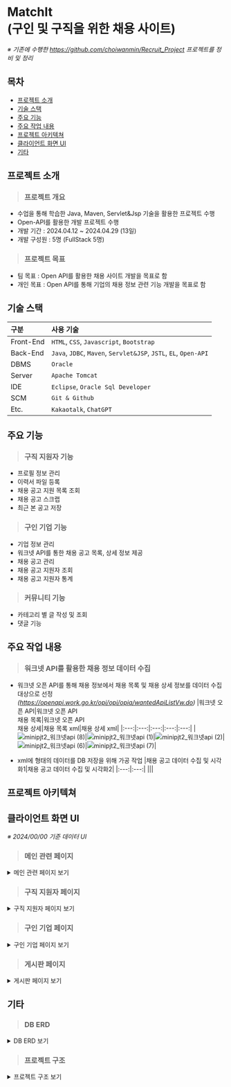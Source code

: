 # MatchIt<br/>(구인 및 구직을 위한 채용 사이트)
*※ 기존에 수행한 https://github.com/choiwanmin/Recruit_Project 프로젝트를 정비 및 정리*

## 목차
* [프로젝트 소개](#프로젝트-소개)
* [기술 스택](#기술-스택)
* [주요 기능](#주요-기능)
* [주요 작업 내용](#주요-작업-내용)
* [프로젝트 아키텍쳐](#프로젝트-아키텍쳐)
* [클라이언트 화면 UI](#클라이언트-화면-UI)
* [기타](#기타)

## 프로젝트 소개
> ### 프로젝트 개요
* 수업을 통해 학습한 Java, Maven, Servlet&Jsp 기술을 활용한 프로젝트 수행
* Open-API를 활용한 개발 프로젝트 수행
* 개발 기간 : 2024.04.12 ~ 2024.04.29 (13일)
* 개발 구성원 : 5명 (FullStack 5명)
> ### 프로젝트 목표
* 팀 목표 : Open API를 활용한 채용 사이트 개발을 목표로 함
* 개인 목표 : Open API를 통해 기업의 채용 정보 관련 기능 개발을 목표로 함

## 기술 스택
|구분|사용 기술|
|:---|:---|
|Front-End|`HTML`, `CSS`, `Javascript`, `Bootstrap`|
|Back-End|`Java`, `JDBC`, `Maven`, `Servlet&JSP`, `JSTL`, `EL`, `Open-API`|
|DBMS|`Oracle`|
|Server|`Apache Tomcat`|
|IDE|`Eclipse`, `Oracle Sql Developer`|
|SCM|`Git & Github`|
|Etc.|`Kakaotalk`, `ChatGPT`|

## 주요 기능
> ### 구직 지원자 기능
  * 프로필 정보 관리
  * 이력서 파일 등록
  * 채용 공고 지원 목록 조회
  * 채용 공고 스크랩
  * 최근 본 공고 저장
> ### 구인 기업 기능
  * 기업 정보 관리
  * 워크넷 API를 통한 채용 공고 목록, 상세 정보 제공
  * 채용 공고 관리
  * 채용 공고 지원자 조회
  * 채용 공고 지원자 통계
> ### 커뮤니티 기능
  * 카테고리 별 글 작성 및 조회
  * 댓글 기능

## 주요 작업 내용
> ### 워크넷 API를 활용한 채용 정보 데이터 수집
 * 워크넷 오픈 API를 통해 채용 정보에서 채용 목록 및 채용 상세 정보를 데이터 수집 대상으로 선정<br/>*(https://openapi.work.go.kr/opi/opi/opia/wantedApiListVw.do)*
   |워크넷 오픈 API|워크넷 오픈 API<br/>채용 목록|워크넷 오픈 API<br/>채용 상세|채용 목록 xml|채용 상세 xml|
   |:---:|:---:|:---:|:---:|:---:|
   |![minipjt2_워크넷api (8)](https://github.com/user-attachments/assets/cda393df-d043-4059-91c4-0ea9f4c4c8e6)|![minipjt2_워크넷api (1)](https://github.com/user-attachments/assets/8d741d4d-4ad9-4bdc-bf78-4e7c871372ca)|![minipjt2_워크넷api (2)](https://github.com/user-attachments/assets/3c74bdae-60f4-4999-ae11-8bdff72ccb32)|![minipjt2_워크넷api (6)](https://github.com/user-attachments/assets/cf264e89-262d-4a0a-8710-f290979f4bf5)|![minipjt2_워크넷api (7)](https://github.com/user-attachments/assets/5df6b315-6015-46f6-8fce-c7a702a58024)|
   
 * xml에 형태의 데이터를 DB 저장을 위해 가공 작업
   |채용 공고 데이터 수집 및 시각화1|채용 공고 데이터 수집 및 시각화2|
   |:---:|:---:|
   |||
   
## 프로젝트 아키텍쳐

## 클라이언트 화면 UI
*※ 2024/00/00 기준 데이터 UI*

> ### 메인 관련 페이지

<details>
<summary>메인 관련 페이지 보기</summary>
<div markdown="1">
 
 |메인 페이지|
 |:---:|
 |![minipjt2_ui_메인페이지](https://github.com/user-attachments/assets/6dfe7c21-2f8f-4bda-84e3-0d09105c01dc)|

 |공고 목록|워크넷 API 데이터 채용 공고|
 |:---:|:---:|
 |![minipjt2_ui_공고목록페이지](https://github.com/user-attachments/assets/3800dc15-992a-4f26-b36c-87cc6c56c82b)|![minipjt2_ui_워크넥api공고페이지](https://github.com/user-attachments/assets/17ce21cb-0f25-4dde-869a-7f63778e6482)|

 |회원가입 페이지|로그인 페이지|
 |:---:|:---:|
 |![minipjt2_회원가입페이지](https://github.com/user-attachments/assets/03b496ed-7e4f-4765-b8d0-f3e4dd53d1c4)|![minipjt2_로그인페이지](https://github.com/user-attachments/assets/b78a1cb8-de9c-4e51-ba20-18f9347d2227)|

</div>
</details>

> ### 구직 지원자 페이지

<details>
<summary>구직 지원자 페이지 보기</summary>
<div markdown="1">

 |지원자 정보 조회|지원자 정보 수정|
 |:---:|:---:|
 |![minipjt2_지원자정보조회](https://github.com/user-attachments/assets/3fd2a404-bc05-4abb-b73b-c05a9a9b353b)|![minipjt2_지원자정보수정](https://github.com/user-attachments/assets/51324a8b-a664-44d9-a5f4-a66c1eff340b)|

 |지원자 서류 등록|지원 목록|
 |:---:|:---:|
 |![minipjt2_구직자이력서등록](https://github.com/user-attachments/assets/4dc9be83-ec0d-4032-8862-3da1837657b4)|![minipjt2_구직지원자지원목록](https://github.com/user-attachments/assets/928e1e01-8b54-4844-886f-91aad7682080)|

 |최근 본 공고|공고 스크랩|
 |:---:|:---:|
 |![minipjt2_구직지원자최근본공고](https://github.com/user-attachments/assets/7d34ac1a-07c3-4cc3-9030-7c60a80ac65b)|![minipjt2_구직지원자공고스크랩](https://github.com/user-attachments/assets/9bbb611f-1305-4129-8e0d-1ae728a56baa)|
   
</div>
</details>

> ### 구인 기업 페이지

<details>
<summary>구인 기업 페이지 보기</summary>
<div markdown="1">
 
 |기업 정보 등록|기업 정보 수정|
 |:---:|:---:|
 |![minipjt2_구인기업정보등록](https://github.com/user-attachments/assets/e6c335bf-3d76-433a-8b4c-494171baf576)|![minipjt2_구인기업정보수정](https://github.com/user-attachments/assets/f33c1e7c-3413-4212-82cb-be5c6090bd66)|
 
 |기업 공고 등록|기업이 등록한 공고|
 |:---:|:---:|
 |![minipjt2_구인기업공고등록](https://github.com/user-attachments/assets/d83914f3-6de6-4131-9b26-402c9dedb400)|![minipjt2_구인기업등록한공고](https://github.com/user-attachments/assets/0e0291cf-5c14-46dc-9aff-c8e38d32ae4f)|

 |등록한 공고 목록|등록한 공고 지원 통계|
 |:---:|:---:|
 |![minipjt2_구인기업등록한공고목록](https://github.com/user-attachments/assets/c58ce2b7-dd9e-4837-acd5-e06a8f4141fa)|![minipjt2_구인기업등록한공고지원통계](https://github.com/user-attachments/assets/2dc3d10d-aca7-41b2-948d-638af97640a7)|
 
 
</div>
</details>

> ### 게시판 페이지

<details>
<summary>게시판 페이지 보기</summary>
<div markdown="1">

 |게시판|게시글 페이지 댓글|
 |:---:|:---:|
 |![minipjt2_게시판페이지](https://github.com/user-attachments/assets/e583211c-4f10-4c91-9b9a-112dbb7d1fff)|![minipjt2_댓글페이지](https://github.com/user-attachments/assets/de766f15-111b-47fd-82a6-d8190e09ce5b)|
 
</div>
</details>

## 기타
> ### DB ERD

<details>
<summary>DB ERD 보기</summary>
<div markdown="1">
  
  |![minipjt2_erd](https://github.com/user-attachments/assets/1280d43c-ff5f-4ab0-8a9c-f001d0b88cb3)|
  |:---:|
  
</div>
</details>

> ### 프로젝트 구조

<details>
<summary>프로젝트 구조 보기</summary>
<div markdown="1">
  
```
📦kosta_mini_pjt2_review
┣ 📂.git
┗ 📂middle-project
┃ ┣ 📂.settings
┃ ┣ 📂src
┃ ┃ ┣ 📂main
┃ ┃ ┃ ┣ 📂java
┃ ┃ ┃ ┃ ┣ 📂appform
┃ ┃ ┃ ┃ ┃ ┣ 📜AppForm.java
┃ ┃ ┃ ┃ ┃ ┣ 📜AppFormDao.java
┃ ┃ ┃ ┃ ┃ ┗ 📜AppFormService.java
┃ ┃ ┃ ┃ ┣ 📂comment
┃ ┃ ┃ ┃ ┃ ┣ 📜Comment.java
┃ ┃ ┃ ┃ ┃ ┣ 📜CommentDao.java
┃ ┃ ┃ ┃ ┃ ┗ 📜CommentService.java
┃ ┃ ┃ ┃ ┣ 📂conn
┃ ┃ ┃ ┃ ┃ ┗ 📜DBConnect.java
┃ ┃ ┃ ┃ ┣ 📂corp
┃ ┃ ┃ ┃ ┃ ┣ 📜Corp.java
┃ ┃ ┃ ┃ ┃ ┣ 📜CorpDao.java
┃ ┃ ┃ ┃ ┃ ┗ 📜CorpService.java
┃ ┃ ┃ ┃ ┣ 📂dataroom
┃ ┃ ┃ ┃ ┃ ┣ 📜Data.java
┃ ┃ ┃ ┃ ┃ ┣ 📜DataDao.java
┃ ┃ ┃ ┃ ┃ ┣ 📜DataroomGetJson.java
┃ ┃ ┃ ┃ ┃ ┗ 📜DataService.java
┃ ┃ ┃ ┃ ┣ 📂fav
┃ ┃ ┃ ┃ ┃ ┣ 📜FavoData.java
┃ ┃ ┃ ┃ ┃ ┣ 📜FavoDataDao.java
┃ ┃ ┃ ┃ ┃ ┗ 📜FavoDataService.java
┃ ┃ ┃ ┃ ┣ 📂handlers
┃ ┃ ┃ ┃ ┃ ┣ 📂appform
┃ ┃ ┃ ┃ ┃ ┃ ┣ 📜AppformAddHandler.java
┃ ┃ ┃ ┃ ┃ ┃ ┣ 📜AppFormDownHandler.java
┃ ┃ ┃ ┃ ┃ ┃ ┗ 📜list.java
┃ ┃ ┃ ┃ ┃ ┣ 📂comment
┃ ┃ ┃ ┃ ┃ ┃ ┣ 📜CommentAddHandler.java
┃ ┃ ┃ ┃ ┃ ┃ ┣ 📜CommentDelHandler.java
┃ ┃ ┃ ┃ ┃ ┃ ┗ 📜CommentEditHandler.java
┃ ┃ ┃ ┃ ┃ ┣ 📂corp
┃ ┃ ┃ ┃ ┃ ┃ ┣ 📜CorpHandler.java
┃ ┃ ┃ ┃ ┃ ┃ ┗ 📜EditHandler.java
┃ ┃ ┃ ┃ ┃ ┣ 📂dataroom
┃ ┃ ┃ ┃ ┃ ┃ ┣ 📜DataroomAddHandler.java
┃ ┃ ┃ ┃ ┃ ┃ ┣ 📜DataroomDetailHandler.java
┃ ┃ ┃ ┃ ┃ ┃ ┣ 📜DataroomDownHandler.java
┃ ┃ ┃ ┃ ┃ ┃ ┣ 📜DataroomFavoHandler.java
┃ ┃ ┃ ┃ ┃ ┃ ┣ 📜DataroomListHandler.java
┃ ┃ ┃ ┃ ┃ ┃ ┣ 📜DataroomSearchHandler.java
┃ ┃ ┃ ┃ ┃ ┃ ┗ 📜DataroomTypeHandler.java
┃ ┃ ┃ ┃ ┃ ┣ 📂mem
┃ ┃ ┃ ┃ ┃ ┃ ┣ 📜IdCheckHandler.java
┃ ┃ ┃ ┃ ┃ ┃ ┣ 📜LoginHandler.java
┃ ┃ ┃ ┃ ┃ ┃ ┣ 📜LogoutHandler.java
┃ ┃ ┃ ┃ ┃ ┃ ┣ 📜MemAddHandler.java
┃ ┃ ┃ ┃ ┃ ┃ ┣ 📜MemOutHandler.java
┃ ┃ ┃ ┃ ┃ ┃ ┗ 📜MyInfoHandler.java
┃ ┃ ┃ ┃ ┃ ┣ 📂MyappList
┃ ┃ ┃ ┃ ┃ ┃ ┣ 📜MyappListAddHandler.java
┃ ┃ ┃ ┃ ┃ ┃ ┣ 📜MyappListDeleteHandler.java
┃ ┃ ┃ ┃ ┃ ┃ ┣ 📜MyappListHandler.java
┃ ┃ ┃ ┃ ┃ ┃ ┗ 📜MyappListRecentListHandler.java
┃ ┃ ┃ ┃ ┃ ┣ 📂offer
┃ ┃ ┃ ┃ ┃ ┃ ┣ 📜CorpCheckHandler.java
┃ ┃ ┃ ┃ ┃ ┃ ┣ 📜OfferCheckHandler.java
┃ ┃ ┃ ┃ ┃ ┃ ┗ 📜OfferHandler.java
┃ ┃ ┃ ┃ ┃ ┣ 📂person
┃ ┃ ┃ ┃ ┃ ┃ ┣ 📜PersonAddHandler.java
┃ ┃ ┃ ┃ ┃ ┃ ┣ 📜PersonDetailHandler.java
┃ ┃ ┃ ┃ ┃ ┃ ┣ 📜PersonEditHandler.java
┃ ┃ ┃ ┃ ┃ ┃ ┣ 📜PersonInfoHandler.java
┃ ┃ ┃ ┃ ┃ ┃ ┗ 📜PersonListHandler.java
┃ ┃ ┃ ┃ ┃ ┣ 📂recruit
┃ ┃ ┃ ┃ ┃ ┃ ┣ 📜IndexListHandler.java
┃ ┃ ┃ ┃ ┃ ┃ ┣ 📜RecruitAddHandler.java
┃ ┃ ┃ ┃ ┃ ┃ ┣ 📜RecruitApiListHandler.java
┃ ┃ ┃ ┃ ┃ ┃ ┣ 📜RecruitDelHandler.java
┃ ┃ ┃ ┃ ┃ ┃ ┣ 📜RecruitDetailHandler.java
┃ ┃ ┃ ┃ ┃ ┃ ┣ 📜RecruitEditHandler.java
┃ ┃ ┃ ┃ ┃ ┃ ┣ 📜RecruitListHandler.java
┃ ┃ ┃ ┃ ┃ ┃ ┗ 📜RecruitMyListHandler.java
┃ ┃ ┃ ┃ ┃ ┣ 📂recruitapply
┃ ┃ ┃ ┃ ┃ ┃ ┣ 📜applyHandler.java
┃ ┃ ┃ ┃ ┃ ┃ ┣ 📜applyListHandler.java
┃ ┃ ┃ ┃ ┃ ┃ ┗ 📜CorpApplyListHandler.java
┃ ┃ ┃ ┃ ┃ ┣ 📂scrap
┃ ┃ ┃ ┃ ┃ ┃ ┣ 📜ScrapAddHandler.java
┃ ┃ ┃ ┃ ┃ ┃ ┣ 📜ScrapDeleteHandler.java
┃ ┃ ┃ ┃ ┃ ┃ ┗ 📜ScrapListHandler.java
┃ ┃ ┃ ┃ ┃ ┗ 📜Handler.java
┃ ┃ ┃ ┃ ┣ 📂mem
┃ ┃ ┃ ┃ ┃ ┣ 📜Mem.java
┃ ┃ ┃ ┃ ┃ ┣ 📜MemDao.java
┃ ┃ ┃ ┃ ┃ ┗ 📜MemService.java
┃ ┃ ┃ ┃ ┣ 📂offer
┃ ┃ ┃ ┃ ┃ ┣ 📜Offer.java
┃ ┃ ┃ ┃ ┃ ┣ 📜OfferDao.java
┃ ┃ ┃ ┃ ┃ ┗ 📜OfferService.java
┃ ┃ ┃ ┃ ┣ 📂page
┃ ┃ ┃ ┃ ┃ ┗ 📜GeneralPage.java
┃ ┃ ┃ ┃ ┣ 📂person
┃ ┃ ┃ ┃ ┃ ┣ 📜MyappList.java
┃ ┃ ┃ ┃ ┃ ┣ 📜MyappListDao.java
┃ ┃ ┃ ┃ ┃ ┣ 📜MyappListService.java
┃ ┃ ┃ ┃ ┃ ┣ 📜Person.java
┃ ┃ ┃ ┃ ┃ ┣ 📜PersonDao.java
┃ ┃ ┃ ┃ ┃ ┣ 📜PersonService.java
┃ ┃ ┃ ┃ ┃ ┣ 📜Scrap.java
┃ ┃ ┃ ┃ ┃ ┣ 📜ScrapDao.java
┃ ┃ ┃ ┃ ┃ ┗ 📜ScrapService.java
┃ ┃ ┃ ┃ ┣ 📂recruit
┃ ┃ ┃ ┃ ┃ ┣ 📂job
┃ ┃ ┃ ┃ ┃ ┃ ┗ 📜Job.java
┃ ┃ ┃ ┃ ┃ ┣ 📂recruitdetail
┃ ┃ ┃ ┃ ┃ ┃ ┣ 📜RecruitDetail.java
┃ ┃ ┃ ┃ ┃ ┃ ┣ 📜RecruitDetailDao.java
┃ ┃ ┃ ┃ ┃ ┃ ┗ 📜RecruitDetailService.java
┃ ┃ ┃ ┃ ┃ ┗ 📂recruitlist
┃ ┃ ┃ ┃ ┃ ┃ ┣ 📜RecruitList.java
┃ ┃ ┃ ┃ ┃ ┃ ┣ 📜RecruitListDao.java
┃ ┃ ┃ ┃ ┃ ┃ ┗ 📜RecruitListService.java
┃ ┃ ┃ ┃ ┣ 📂recruitApply
┃ ┃ ┃ ┃ ┃ ┣ 📜RecruitApply.java
┃ ┃ ┃ ┃ ┃ ┣ 📜RecruitApplyDao.java
┃ ┃ ┃ ┃ ┃ ┣ 📜RecruitApplyService.java
┃ ┃ ┃ ┃ ┃ ┗ 📜RecruitApplyStat.java
┃ ┃ ┃ ┃ ┗ 📂req
┃ ┃ ┃ ┃ ┃ ┗ 📜DispatcherServlet.java
┃ ┃ ┃ ┣ 📂resources
┃ ┃ ┃ ┗ 📂webapp
┃ ┃ ┃ ┃ ┣ 📂app
┃ ┃ ┃ ┃ ┃ ┣ 📂appform
┃ ┃ ┃ ┃ ┃ ┃ ┣ 📜1.png
┃ ┃ ┃ ┃ ┃ ┃ ┣ 📜cat.jpg
┃ ┃ ┃ ┃ ┃ ┃ ┣ 📜classpath
┃ ┃ ┃ ┃ ┃ ┃ ┣ 📜classpath (1)
┃ ┃ ┃ ┃ ┃ ┃ ┗ 📜die1.png
┃ ┃ ┃ ┃ ┃ ┣ 📂image
┃ ┃ ┃ ┃ ┃ ┃ ┣ 📜cat1.jpg
┃ ┃ ┃ ┃ ┃ ┃ ┣ 📜die11.png
┃ ┃ ┃ ┃ ┃ ┃ ┣ 📜Mv.png
┃ ┃ ┃ ┃ ┃ ┃ ┣ 📜sleepingTutle (1).png
┃ ┃ ┃ ┃ ┃ ┃ ┣ 📜sleepingTutle.png
┃ ┃ ┃ ┃ ┃ ┃ ┗ 📜킹냥이.jpg
┃ ┃ ┃ ┃ ┃ ┣ 📂popol
┃ ┃ ┃ ┃ ┃ ┃ ┣ 📜4.png
┃ ┃ ┃ ┃ ┃ ┃ ┣ 📜cat2.jpg
┃ ┃ ┃ ┃ ┃ ┃ ┣ 📜die1.png
┃ ┃ ┃ ┃ ┃ ┃ ┣ 📜die2.png
┃ ┃ ┃ ┃ ┃ ┃ ┗ 📜png2pdf.pdf
┃ ┃ ┃ ┃ ┃ ┗ 📜die.png
┃ ┃ ┃ ┃ ┣ 📂appform
┃ ┃ ┃ ┃ ┃ ┣ 📜add.jsp
┃ ┃ ┃ ┃ ┃ ┗ 📜list.jsp
┃ ┃ ┃ ┃ ┣ 📂apply
┃ ┃ ┃ ┃ ┃ ┗ 📜list.jsp
┃ ┃ ┃ ┃ ┣ 📂bootstrap-5.3.3
┃ ┃ ┃ ┃ ┃ ┗ 📂css
┃ ┃ ┃ ┃ ┃ ┃ ┣ 📜bootstrap-grid.css
┃ ┃ ┃ ┃ ┃ ┃ ┣ 📜bootstrap-grid.css.map
┃ ┃ ┃ ┃ ┃ ┃ ┣ 📜bootstrap-grid.min.css
┃ ┃ ┃ ┃ ┃ ┃ ┣ 📜bootstrap-grid.min.css.map
┃ ┃ ┃ ┃ ┃ ┃ ┣ 📜bootstrap-grid.rtl.css
┃ ┃ ┃ ┃ ┃ ┃ ┣ 📜bootstrap-grid.rtl.css.map
┃ ┃ ┃ ┃ ┃ ┃ ┣ 📜bootstrap-grid.rtl.min.css
┃ ┃ ┃ ┃ ┃ ┃ ┣ 📜bootstrap-grid.rtl.min.css.map
┃ ┃ ┃ ┃ ┃ ┃ ┣ 📜bootstrap-reboot.css
┃ ┃ ┃ ┃ ┃ ┃ ┣ 📜bootstrap-reboot.css.map
┃ ┃ ┃ ┃ ┃ ┃ ┣ 📜bootstrap-reboot.min.css
┃ ┃ ┃ ┃ ┃ ┃ ┣ 📜bootstrap-reboot.min.css.map
┃ ┃ ┃ ┃ ┃ ┃ ┣ 📜bootstrap-reboot.rtl.css
┃ ┃ ┃ ┃ ┃ ┃ ┣ 📜bootstrap-reboot.rtl.css.map
┃ ┃ ┃ ┃ ┃ ┃ ┣ 📜bootstrap-reboot.rtl.min.css
┃ ┃ ┃ ┃ ┃ ┃ ┣ 📜bootstrap-reboot.rtl.min.css.map
┃ ┃ ┃ ┃ ┃ ┃ ┣ 📜bootstrap-utilities.css
┃ ┃ ┃ ┃ ┃ ┃ ┣ 📜bootstrap-utilities.css.map
┃ ┃ ┃ ┃ ┃ ┃ ┣ 📜bootstrap-utilities.min.css
┃ ┃ ┃ ┃ ┃ ┃ ┣ 📜bootstrap-utilities.min.css.map
┃ ┃ ┃ ┃ ┃ ┃ ┣ 📜bootstrap-utilities.rtl.css
┃ ┃ ┃ ┃ ┃ ┃ ┣ 📜bootstrap-utilities.rtl.css.map
┃ ┃ ┃ ┃ ┃ ┃ ┣ 📜bootstrap-utilities.rtl.min.css
┃ ┃ ┃ ┃ ┃ ┃ ┣ 📜bootstrap-utilities.rtl.min.css.map
┃ ┃ ┃ ┃ ┃ ┃ ┣ 📜bootstrap.css
┃ ┃ ┃ ┃ ┃ ┃ ┣ 📜bootstrap.css.map
┃ ┃ ┃ ┃ ┃ ┃ ┣ 📜bootstrap.min.css
┃ ┃ ┃ ┃ ┃ ┃ ┣ 📜bootstrap.min.css.map
┃ ┃ ┃ ┃ ┃ ┃ ┣ 📜bootstrap.rtl.css
┃ ┃ ┃ ┃ ┃ ┃ ┣ 📜bootstrap.rtl.css.map
┃ ┃ ┃ ┃ ┃ ┃ ┣ 📜bootstrap.rtl.min.css
┃ ┃ ┃ ┃ ┃ ┃ ┗ 📜bootstrap.rtl.min.css.map
┃ ┃ ┃ ┃ ┣ 📂corp
┃ ┃ ┃ ┃ ┃ ┣ 📜add.jsp
┃ ┃ ┃ ┃ ┃ ┣ 📜edit.jsp
┃ ┃ ┃ ┃ ┃ ┗ 📜info.jsp
┃ ┃ ┃ ┃ ┣ 📂css
┃ ┃ ┃ ┃ ┃ ┣ 📜chart.css
┃ ┃ ┃ ┃ ┃ ┣ 📜form.css
┃ ┃ ┃ ┃ ┃ ┣ 📜list.css
┃ ┃ ┃ ┃ ┃ ┣ 📜section.css
┃ ┃ ┃ ┃ ┃ ┗ 📜style.css
┃ ┃ ┃ ┃ ┣ 📂dataroom
┃ ┃ ┃ ┃ ┃ ┣ 📜add.jsp
┃ ┃ ┃ ┃ ┃ ┣ 📜detail.jsp
┃ ┃ ┃ ┃ ┃ ┣ 📜down_popup.jsp
┃ ┃ ┃ ┃ ┃ ┗ 📜list.jsp
┃ ┃ ┃ ┃ ┣ 📂HTML(front)
┃ ┃ ┃ ┃ ┃ ┣ 📜form.html
┃ ┃ ┃ ┃ ┃ ┣ 📜list.html
┃ ┃ ┃ ┃ ┃ ┗ 📜main.html
┃ ┃ ┃ ┃ ┣ 📂img
┃ ┃ ┃ ┃ ┃ ┣ 📜54_3_PC_00ARPih.png
┃ ┃ ┃ ┃ ┃ ┣ 📜56_3_PC_OmhsnRO.png
┃ ┃ ┃ ┃ ┃ ┣ 📜58_3_PC_wmhMSI3.png
┃ ┃ ┃ ┃ ┃ ┣ 📜book.png
┃ ┃ ┃ ┃ ┃ ┣ 📜paper.png
┃ ┃ ┃ ┃ ┃ ┗ 📜매치잇.png
┃ ┃ ┃ ┃ ┣ 📂js
┃ ┃ ┃ ┃ ┃ ┣ 📜main.js
┃ ┃ ┃ ┃ ┃ ┗ 📜map.js
┃ ┃ ┃ ┃ ┣ 📂main
┃ ┃ ┃ ┃ ┃ ┗ 📜main.jsp
┃ ┃ ┃ ┃ ┣ 📂mem
┃ ┃ ┃ ┃ ┃ ┣ 📜editmyinfo.jsp
┃ ┃ ┃ ┃ ┃ ┣ 📜join.jsp
┃ ┃ ┃ ┃ ┃ ┣ 📜login.jsp
┃ ┃ ┃ ┃ ┃ ┗ 📜myinfo.jsp
┃ ┃ ┃ ┃ ┣ 📂person
┃ ┃ ┃ ┃ ┃ ┣ 📜detail.jsp
┃ ┃ ┃ ┃ ┃ ┣ 📜info.jsp
┃ ┃ ┃ ┃ ┃ ┣ 📜list.jsp
┃ ┃ ┃ ┃ ┃ ┣ 📜personadd.jsp
┃ ┃ ┃ ┃ ┃ ┗ 📜test.jsp
┃ ┃ ┃ ┃ ┣ 📂recruit
┃ ┃ ┃ ┃ ┃ ┣ 📜apilist.jsp
┃ ┃ ┃ ┃ ┃ ┣ 📜recruitadd.jsp
┃ ┃ ┃ ┃ ┃ ┣ 📜recruitapplylist.jsp
┃ ┃ ┃ ┃ ┃ ┣ 📜recruitdetail.jsp
┃ ┃ ┃ ┃ ┃ ┣ 📜recruitedit.jsp
┃ ┃ ┃ ┃ ┃ ┣ 📜recruitlist.jsp
┃ ┃ ┃ ┃ ┃ ┗ 📜recruitmylist.jsp
┃ ┃ ┃ ┃ ┣ 📂scrap
┃ ┃ ┃ ┃ ┃ ┗ 📜list.jsp
┃ ┃ ┃ ┃ ┣ 📂section
┃ ┃ ┃ ┃ ┃ ┗ 📜info.jsp
┃ ┃ ┃ ┃ ┣ 📂WEB-INF
┃ ┃ ┃ ┃ ┃ ┣ 📂lib
┃ ┃ ┃ ┃ ┃ ┃ ┣ 📜cos.jar
┃ ┃ ┃ ┃ ┃ ┃ ┣ 📜json-simple-1.1.1.jar
┃ ┃ ┃ ┃ ┃ ┃ ┣ 📜jstl-1.2.jar
┃ ┃ ┃ ┃ ┃ ┃ ┗ 📜ojdbc6.jar
┃ ┃ ┃ ┃ ┃ ┣ 📂recruit_files
┃ ┃ ┃ ┃ ┃ ┃ ┣ 📜jobcdnm.csv
┃ ┃ ┃ ┃ ┃ ┃ ┗ 📜regioncdnm.csv
┃ ┃ ┃ ┃ ┃ ┗ 📜commands.properties
┃ ┃ ┃ ┃ ┣ 📜index.jsp
┃ ┃ ┃ ┃ ┗ 📜recruit_index.jsp
┃ ┃ ┗ 📂test
┃ ┃ ┃ ┣ 📂java
┃ ┃ ┃ ┗ 📂resources
┃ ┣ 📂target
┃ ┃ ┣ 📂classes
┃ ┃ ┃ ┣ 📂appform
┃ ┃ ┃ ┃ ┣ 📜AppForm.class
┃ ┃ ┃ ┃ ┣ 📜AppFormDao.class
┃ ┃ ┃ ┃ ┗ 📜AppFormService.class
┃ ┃ ┃ ┣ 📂comment
┃ ┃ ┃ ┃ ┣ 📜Comment.class
┃ ┃ ┃ ┃ ┣ 📜CommentDao.class
┃ ┃ ┃ ┃ ┗ 📜CommentService.class
┃ ┃ ┃ ┣ 📂conn
┃ ┃ ┃ ┃ ┗ 📜DBConnect.class
┃ ┃ ┃ ┣ 📂corp
┃ ┃ ┃ ┃ ┣ 📜Corp.class
┃ ┃ ┃ ┃ ┣ 📜CorpDao.class
┃ ┃ ┃ ┃ ┗ 📜CorpService.class
┃ ┃ ┃ ┣ 📂dataroom
┃ ┃ ┃ ┃ ┣ 📜Data.class
┃ ┃ ┃ ┃ ┣ 📜DataDao.class
┃ ┃ ┃ ┃ ┣ 📜DataroomGetJson.class
┃ ┃ ┃ ┃ ┗ 📜DataService.class
┃ ┃ ┃ ┣ 📂fav
┃ ┃ ┃ ┃ ┣ 📜FavoData.class
┃ ┃ ┃ ┃ ┣ 📜FavoDataDao.class
┃ ┃ ┃ ┃ ┗ 📜FavoDataService.class
┃ ┃ ┃ ┣ 📂handlers
┃ ┃ ┃ ┃ ┣ 📂appform
┃ ┃ ┃ ┃ ┃ ┣ 📜AppformAddHandler.class
┃ ┃ ┃ ┃ ┃ ┣ 📜AppFormDownHandler.class
┃ ┃ ┃ ┃ ┃ ┗ 📜list.class
┃ ┃ ┃ ┃ ┣ 📂comment
┃ ┃ ┃ ┃ ┃ ┣ 📜CommentAddHandler.class
┃ ┃ ┃ ┃ ┃ ┣ 📜CommentDelHandler.class
┃ ┃ ┃ ┃ ┃ ┗ 📜CommentEditHandler.class
┃ ┃ ┃ ┃ ┣ 📂corp
┃ ┃ ┃ ┃ ┃ ┣ 📜CorpHandler.class
┃ ┃ ┃ ┃ ┃ ┗ 📜EditHandler.class
┃ ┃ ┃ ┃ ┣ 📂dataroom
┃ ┃ ┃ ┃ ┃ ┣ 📜DataroomAddHandler.class
┃ ┃ ┃ ┃ ┃ ┣ 📜DataroomDetailHandler.class
┃ ┃ ┃ ┃ ┃ ┣ 📜DataroomDownHandler.class
┃ ┃ ┃ ┃ ┃ ┣ 📜DataroomFavoHandler.class
┃ ┃ ┃ ┃ ┃ ┣ 📜DataroomListHandler.class
┃ ┃ ┃ ┃ ┃ ┣ 📜DataroomSearchHandler.class
┃ ┃ ┃ ┃ ┃ ┗ 📜DataroomTypeHandler.class
┃ ┃ ┃ ┃ ┣ 📂mem
┃ ┃ ┃ ┃ ┃ ┣ 📜IdCheckHandler.class
┃ ┃ ┃ ┃ ┃ ┣ 📜LoginHandler.class
┃ ┃ ┃ ┃ ┃ ┣ 📜LogoutHandler.class
┃ ┃ ┃ ┃ ┃ ┣ 📜MemAddHandler.class
┃ ┃ ┃ ┃ ┃ ┣ 📜MemOutHandler.class
┃ ┃ ┃ ┃ ┃ ┗ 📜MyInfoHandler.class
┃ ┃ ┃ ┃ ┣ 📂MyappList
┃ ┃ ┃ ┃ ┃ ┣ 📜MyappListAddHandler.class
┃ ┃ ┃ ┃ ┃ ┣ 📜MyappListDeleteHandler.class
┃ ┃ ┃ ┃ ┃ ┣ 📜MyappListHandler.class
┃ ┃ ┃ ┃ ┃ ┗ 📜MyappListRecentListHandler.class
┃ ┃ ┃ ┃ ┣ 📂offer
┃ ┃ ┃ ┃ ┃ ┣ 📜CorpCheckHandler.class
┃ ┃ ┃ ┃ ┃ ┣ 📜OfferCheckHandler.class
┃ ┃ ┃ ┃ ┃ ┗ 📜OfferHandler.class
┃ ┃ ┃ ┃ ┣ 📂person
┃ ┃ ┃ ┃ ┃ ┣ 📜PersonAddHandler.class
┃ ┃ ┃ ┃ ┃ ┣ 📜PersonDetailHandler.class
┃ ┃ ┃ ┃ ┃ ┣ 📜PersonEditHandler.class
┃ ┃ ┃ ┃ ┃ ┣ 📜PersonInfoHandler.class
┃ ┃ ┃ ┃ ┃ ┗ 📜PersonListHandler.class
┃ ┃ ┃ ┃ ┣ 📂recruit
┃ ┃ ┃ ┃ ┃ ┣ 📜IndexListHandler.class
┃ ┃ ┃ ┃ ┃ ┣ 📜RecruitAddHandler.class
┃ ┃ ┃ ┃ ┃ ┣ 📜RecruitApiListHandler.class
┃ ┃ ┃ ┃ ┃ ┣ 📜RecruitDelHandler.class
┃ ┃ ┃ ┃ ┃ ┣ 📜RecruitDetailHandler.class
┃ ┃ ┃ ┃ ┃ ┣ 📜RecruitEditHandler.class
┃ ┃ ┃ ┃ ┃ ┣ 📜RecruitListHandler.class
┃ ┃ ┃ ┃ ┃ ┗ 📜RecruitMyListHandler.class
┃ ┃ ┃ ┃ ┣ 📂recruitapply
┃ ┃ ┃ ┃ ┃ ┣ 📜applyHandler.class
┃ ┃ ┃ ┃ ┃ ┣ 📜applyListHandler.class
┃ ┃ ┃ ┃ ┃ ┗ 📜CorpApplyListHandler.class
┃ ┃ ┃ ┃ ┣ 📂scrap
┃ ┃ ┃ ┃ ┃ ┣ 📜ScrapAddHandler.class
┃ ┃ ┃ ┃ ┃ ┣ 📜ScrapDeleteHandler.class
┃ ┃ ┃ ┃ ┃ ┗ 📜ScrapListHandler.class
┃ ┃ ┃ ┃ ┗ 📜Handler.class
┃ ┃ ┃ ┣ 📂mem
┃ ┃ ┃ ┃ ┣ 📜Mem.class
┃ ┃ ┃ ┃ ┣ 📜MemDao.class
┃ ┃ ┃ ┃ ┗ 📜MemService.class
┃ ┃ ┃ ┣ 📂offer
┃ ┃ ┃ ┃ ┣ 📜Offer.class
┃ ┃ ┃ ┃ ┣ 📜OfferDao.class
┃ ┃ ┃ ┃ ┗ 📜OfferService.class
┃ ┃ ┃ ┣ 📂page
┃ ┃ ┃ ┃ ┗ 📜GeneralPage.class
┃ ┃ ┃ ┣ 📂person
┃ ┃ ┃ ┃ ┣ 📜MyappList.class
┃ ┃ ┃ ┃ ┣ 📜MyappListDao.class
┃ ┃ ┃ ┃ ┣ 📜MyappListService.class
┃ ┃ ┃ ┃ ┣ 📜Person.class
┃ ┃ ┃ ┃ ┣ 📜PersonDao.class
┃ ┃ ┃ ┃ ┣ 📜PersonService.class
┃ ┃ ┃ ┃ ┣ 📜Scrap.class
┃ ┃ ┃ ┃ ┣ 📜ScrapDao.class
┃ ┃ ┃ ┃ ┗ 📜ScrapService.class
┃ ┃ ┃ ┣ 📂recruit
┃ ┃ ┃ ┃ ┣ 📂job
┃ ┃ ┃ ┃ ┃ ┗ 📜Job.class
┃ ┃ ┃ ┃ ┣ 📂recruitdetail
┃ ┃ ┃ ┃ ┃ ┣ 📜RecruitDetail.class
┃ ┃ ┃ ┃ ┃ ┣ 📜RecruitDetailDao.class
┃ ┃ ┃ ┃ ┃ ┗ 📜RecruitDetailService.class
┃ ┃ ┃ ┃ ┗ 📂recruitlist
┃ ┃ ┃ ┃ ┃ ┣ 📜RecruitList.class
┃ ┃ ┃ ┃ ┃ ┣ 📜RecruitListDao.class
┃ ┃ ┃ ┃ ┃ ┗ 📜RecruitListService.class
┃ ┃ ┃ ┣ 📂recruitApply
┃ ┃ ┃ ┃ ┣ 📜RecruitApply.class
┃ ┃ ┃ ┃ ┣ 📜RecruitApplyDao.class
┃ ┃ ┃ ┃ ┣ 📜RecruitApplyService.class
┃ ┃ ┃ ┃ ┗ 📜RecruitApplyStat.class
┃ ┃ ┃ ┗ 📂req
┃ ┃ ┃ ┃ ┗ 📜DispatcherServlet.class
┃ ┃ ┣ 📂m2e-wtp
┃ ┃ ┃ ┗ 📂web-resources
┃ ┃ ┃ ┃ ┗ 📂META-INF
┃ ┃ ┃ ┃ ┃ ┣ 📂maven
┃ ┃ ┃ ┃ ┃ ┃ ┗ 📂org.apache.maven.archetypes
┃ ┃ ┃ ┃ ┃ ┃ ┃ ┗ 📂middle-project
┃ ┃ ┃ ┃ ┃ ┃ ┃ ┃ ┣ 📜pom.properties
┃ ┃ ┃ ┃ ┃ ┃ ┃ ┃ ┗ 📜pom.xml
┃ ┃ ┃ ┃ ┃ ┗ 📜MANIFEST.MF
┃ ┃ ┗ 📂test-classes
┃ ┣ 📜.classpath
┃ ┣ 📜.gitignore
┃ ┣ 📜.project
┃ ┗ 📜pom.xml
┣ 📂Servers
┃ ┣ 📂.settings
┃ ┣ 📂Tomcat v9.0 Server at localhost-config
┃ ┗ 📜.project
```

</div>
</details>
